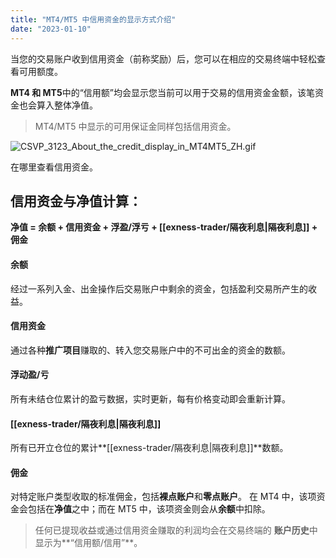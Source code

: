 ```yaml
---
title: "MT4/MT5 中信用资金的显示方式介绍"
date: "2023-01-10"
---
```


<Ads></Ads> 

当您的交易账户收到信用资金（前称奖励）后，您可以在相应的交易终端中轻松查看可用额度。

**MT4 和 MT5**中的“信用额”均会显示您当前可以用于交易的信用资金金额，该笔资金也会算入整体净值。

> MT4/MT5 中显示的可用保证金同样包括信用资金。

![CSVP_3123_About_the_credit_display_in_MT4MT5_ZH.gif](https://testingcf.jsdelivr.net/gh/jarlin8/OSS@main/exhelp/CSVP_3123_About_the_credit_display_in_MT4MT5_ZH.gif)

在哪里查看信用资金。

## 信用资金与净值计算：

**净值 = 余额 + 信用资金 + 浮盈/浮亏 + [[exness-trader/隔夜利息|隔夜利息]] + 佣金**

#### **余额**

经过一系列入金、出金操作后交易账户中剩余的资金，包括盈利交易所产生的收益。

#### **信用资金**

通过各种**推广项目**赚取的、转入您交易账户中的不可出金的资金的数额。

#### **浮动盈/亏**

所有未结仓位累计的盈亏数据，实时更新，每有价格变动即会重新计算。

#### **[[exness-trader/隔夜利息|隔夜利息]]**

所有已开立仓位的累计**[[exness-trader/隔夜利息|隔夜利息]]**数额。

#### **佣金**

对特定账户类型收取的标准佣金，包括**裸点账户**和**零点账户**。 在 MT4 中，该项资金会包括在**净值**之中；而在 MT5 中，该项资金则会从**余额**中扣除。

> 任何已提现收益或通过信用资金赚取的利润均会在交易终端的 **账户历史**中显示为**“信用额/信用”**。
